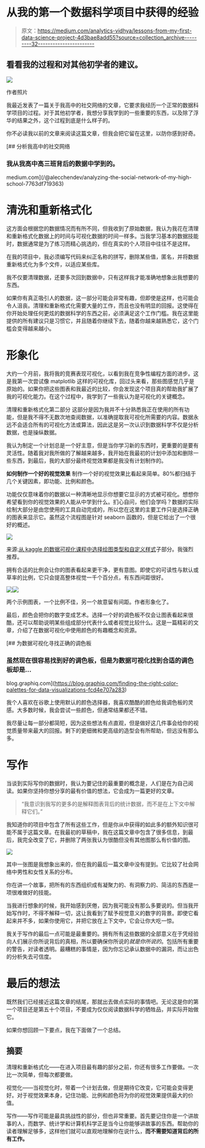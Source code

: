 # 从我的第一个数据科学项目中获得的经验

> 原文：<https://medium.com/analytics-vidhya/lessons-from-my-first-data-science-project-4d3bae8add55?source=collection_archive---------32----------------------->

## 看看我的过程和对其他初学者的建议。

![](img/a0212ea5b9c4b5ae7577b8d6ddaca76b.png)

作者照片

我最近发表了一篇关于我高中的社交网络的文章，它要求我经历一个正常的数据科学项目的过程。对于其他初学者，我想分享我学到的一些重要的东西，以及除了浮华的结果之外，这个过程到底是什么样子的。

你不必读我以前的文章来阅读这篇文章，但我会把它留在这里，以防你感到好奇。

[](/@alecchendev/analyzing-the-social-network-of-my-high-school-7763df719363) [## 分析我高中的社交网络

### 我从我高中高三班背后的数据中学到的。

medium.com](/@alecchendev/analyzing-the-social-network-of-my-high-school-7763df719363) 

# 清洗和重新格式化

这方面会根据您的数据情况而有所不同，但我收到了原始数据，我认为我花在清理和重新格式化数据上的时间与可视化数据的时间一样多。当我学习基本的数据技能时，数据通常是为了练习而精心挑选的，但在真实的个人项目中往往不是这样。

在我的项目中，我必须编写代码来纠正名称的拼写，删除某些值，匿名，并将数据重新格式化为多个文件，以适应某些库。

我不仅要清理数据，还要多次回到数据中，只有这样我才能准确地想象出我想要的东西。

如果你有真正吸引人的数据，这一部分可能会非常有趣，但即使是这样，也可能会令人沮丧。清理和重新格式化需要大量的工作，而且也没有明显的回报。这使得在你开始处理任何更炫的数据科学的东西之前，必须满足这个工作门槛。我在这里能提供的所有建议只是习惯它，并且随着你继续下去，随着你越来越熟悉它，这个门槛会变得越来越小。

# 形象化

大约一个月前，我将我的竞赛表现可视化，以看到我在竞争性编程方面的进步。这是我第一次尝试像 matplotlib 这样的可视化库，回过头来看，那些图感觉几乎是原始的。如果你把这些图表和我最近的比较，你会发现这个项目真的帮助我扩展了我的可视化能力。在这个过程中，我学到了一些我认为是可视化的关键概念。

清理和重新格式化第二部分
这部分是因为我并不十分熟悉我正在使用的所有功能，但是我不得不无数次地查阅数据，以准确提取我可视化所需要的内容。数据永远不会适合所有的可视化方法或算法，因此这是另一次认识到数据科学不仅是分析数据，也是操纵数据。

我认为制定一个计划总是一个好主意，但是当你学习新的东西时，更重要的是要有灵活性。随着我对我所做的了解越来越多，我开始在我最初的计划中添加和删除一些东西，到最后，我的大部分最终视觉效果都是我没有计划制作的。

**如何制作一个好的视觉效果** 制作一个好的视觉效果比看起来简单。80%都归结于几个关键因素，即功能、比例和颜色。

功能仅仅意味着你的数据以一种清晰地显示你想要它显示的方式被可视化。想想你希望看到你的视觉效果的人能从中学到什么。扪心自问，他们会学吗？数据的实际绘制大部分是由您使用的工具自动完成的，所以您在这里的主要工作只是选择正确的图表来显示它。虽然这个流程图是针对 seaborn 函数的，但是它给出了一个很好的概述。

![](img/7c89ca2c10799052ec9e4730ccaf16c1.png)

来源:[从 kaggle 的数据可视化课程中选择绘图类型和自定义样式](https://www.kaggle.com/alexisbcook/choosing-plot-types-and-custom-styles)子部分。我强烈推荐。

拥有合适的比例会让你的图表看起来更干净，更有意图。即使它的可读性与默认或草率的比例，它只会提高整体视觉一千个百分点，有东西间距很好。

![](img/d72b9581ac304b88591a4ba31b8c7b37.png)![](img/48aa884cddc6d68207d53defddc6d2ba.png)

两个示例图表，一个比例不佳，另一个故意留有间距。作者形象化了。

最后，颜色会把你的数字变成艺术。选择一个好的调色板不仅会让图表看起来很酷，还可以帮助说明某些组成部分代表什么或者视觉比较什么。这是一篇精彩的文章，介绍了在数据可视化中使用颜色的有趣概念和资源。

[](https://blog.graphiq.com/finding-the-right-color-palettes-for-data-visualizations-fcd4e707a283) [## 为数据可视化寻找正确的调色板

### 虽然现在很容易找到好的调色板，但是为数据可视化找到合适的调色板却是…

blog.graphiq.com](https://blog.graphiq.com/finding-the-right-color-palettes-for-data-visualizations-fcd4e707a283) 

我个人喜欢在谷歌上使用默认的颜色选择器，我喜欢酷酷的颜色给我调色板的灵感。大多数时候，我会尝试一些颜色，但通常结果都还不错。

我尽量让每一部分都简短，因为这些想法有点直观，但是做好这几件事会给你的视觉质量带来最大的回报。剩下的更细微和更高级的造型会有所帮助，但远没有那么多。

# 写作

当谈到实际写你的数据时，我认为要记住的最重要的概念是，人们是在为自己阅读。如果你坚持你想分享的最有价值的想法，它会成为一篇更好的文章。

> “我意识到我写的更多的是解释图表背后的统计数据，而不是在上下文中解释它们。”

我知道你的项目中包含了所有这些工作，但是你从中获得的如此多的额外知识很可能不属于这篇文章。在我最初的草稿中，我在这篇文章中包含了很多信息，到最后，我完全改变了它，并删除了两张我认为很酷但没有其他图那么有价值的图。

![](img/e2cf2566839ff3a3478f72650b7fae11.png)

其中一张图是我想象出来的，但在我的最后一篇文章中没有提到。它比较了社会网络中男性和女性关系的分布。

你在讲一个故事，把所有的东西组织成有凝聚力的、有洞察力的、简洁的东西是一项很难做好的技能。

当我进行想象的时候，我开始感到厌倦，因为我可能没有那么多要说的。但当我开始写作时，不得不解释一切，这让我看到了赋予视觉意义的数字的背景。即使它看起来并不多，如果你使用它，并把它放在上下文中，它会让你大吃一惊。

我关于写作的最后一点可能是最重要的。拥有所有这些数据的全部意义在于凭经验向人们展示你所说背后的真相，所以要确保你所说的*就是你所说的*。包括所有重要的警告，对读者透明。最糟糕的事情是，因为你忘记承认数据中的漏洞，而让出色的分析失去可信度。

# 最后的想法

既然我们已经接近这篇文章的结尾，那就出去做点实际的事情吧。无论这是你的第一个项目还是第五十个项目，不要成为仅仅阅读数据科学的牺牲品，并实际开始做它。

如果你想回顾一下要点，我在下面做了一个总结。

## 摘要

清理和重新格式化——在进入项目最有趣的部分之前，你还有很多工作要做。一次比一次简单，但每次都要做。

视觉化——当视觉化时，带着一个计划去做，但是期待它改变，它可能会变得更好。对于视觉效果本身，记住功能、比例和颜色将为你的视觉效果提供最大的价值。

写作——写作可能是最具挑战性的部分，但也非常重要。首先要记住你是一个讲故事的人，而数学、统计学和计算机科学正是当今让你能够讲故事的东西。帮助你的读者理解足够多，这样他们就可以直观地理解你在说什么，**而不需要知道背后的所有工作。**